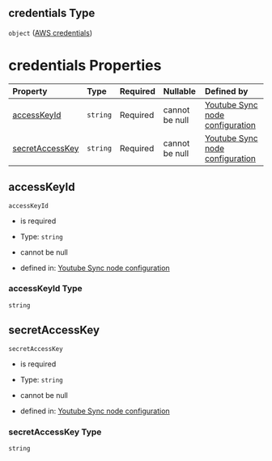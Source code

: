 ## credentials Type

`object` ([AWS credentials](definition-properties-aws-configurations-needed-to-connect-with-dynamodb-instance-properties-aws-credentials.md))

# credentials Properties

| Property                            | Type     | Required | Nullable       | Defined by                                                                                                                                                                                                                                                                                           |
| :---------------------------------- | :------- | :------- | :------------- | :--------------------------------------------------------------------------------------------------------------------------------------------------------------------------------------------------------------------------------------------------------------------------------------------------- |
| [accessKeyId](#accesskeyid)         | `string` | Required | cannot be null | [Youtube Sync node configuration](definition-properties-aws-configurations-needed-to-connect-with-dynamodb-instance-properties-aws-credentials-properties-accesskeyid.md "https://joystream.org/schemas/youtube-synch/config#/properties/aws/properties/credentials/properties/accessKeyId")         |
| [secretAccessKey](#secretaccesskey) | `string` | Required | cannot be null | [Youtube Sync node configuration](definition-properties-aws-configurations-needed-to-connect-with-dynamodb-instance-properties-aws-credentials-properties-secretaccesskey.md "https://joystream.org/schemas/youtube-synch/config#/properties/aws/properties/credentials/properties/secretAccessKey") |

## accessKeyId



`accessKeyId`

*   is required

*   Type: `string`

*   cannot be null

*   defined in: [Youtube Sync node configuration](definition-properties-aws-configurations-needed-to-connect-with-dynamodb-instance-properties-aws-credentials-properties-accesskeyid.md "https://joystream.org/schemas/youtube-synch/config#/properties/aws/properties/credentials/properties/accessKeyId")

### accessKeyId Type

`string`

## secretAccessKey



`secretAccessKey`

*   is required

*   Type: `string`

*   cannot be null

*   defined in: [Youtube Sync node configuration](definition-properties-aws-configurations-needed-to-connect-with-dynamodb-instance-properties-aws-credentials-properties-secretaccesskey.md "https://joystream.org/schemas/youtube-synch/config#/properties/aws/properties/credentials/properties/secretAccessKey")

### secretAccessKey Type

`string`
